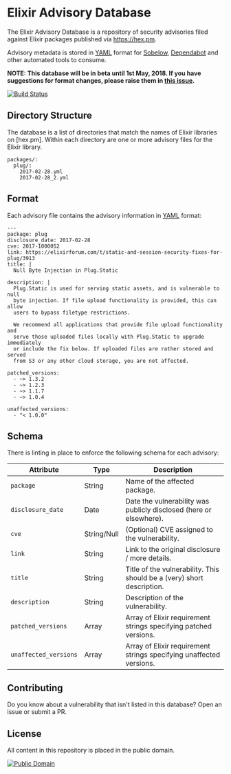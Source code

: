 # Elixir Advisory Database

The Elixir Advisory Database is a repository of security advisories filed
against Elixir packages published via https://hex.pm.

Advisory metadata is stored in [YAML] format for [Sobelow], [Dependabot] and
other automated tools to consume.

**NOTE: This database will be in beta until 1st May, 2018. If you have
suggestions for format changes, please raise them in [this issue][format-issue].**

[![Build Status](https://travis-ci.org/dependabot/elixir-security-advisories.svg?branch=master)](https://travis-ci.org/dependabot/elixir-security-advisories)

## Directory Structure

The database is a list of directories that match the names of Elixir libraries
on [hex.pm]. Within each directory are one or more advisory files for the Elixir
library.

    packages/:
      plug/:
        2017-02-28.yml
        2017-02-28_2.yml

## Format

Each advisory file contains the advisory information in [YAML] format:

    ---
    package: plug
    disclosure_date: 2017-02-28
    cve: 2017-1000052
    link: https://elixirforum.com/t/static-and-session-security-fixes-for-plug/3913
    title: |
      Null Byte Injection in Plug.Static

    description: |
      Plug.Static is used for serving static assets, and is vulnerable to null
      byte injection. If file upload functionality is provided, this can allow
      users to bypass filetype restrictions.

      We recommend all applications that provide file upload functionality and
      serve those uploaded files locally with Plug.Static to upgrade immediately
      or include the fix below. If uploaded files are rather stored and served
      from S3 or any other cloud storage, you are not affected.

    patched_versions:
      - ~> 1.3.2
      - ~> 1.2.3
      - ~> 1.1.7
      - ~> 1.0.4

    unaffected_versions:
      - "< 1.0.0"

## Schema

There is linting in place to enforce the following schema for each advisory:

| Attribute             | Type        | Description                                                            |
|-----------------------|-------------|------------------------------------------------------------------------|
| `package`             | String      | Name of the affected package.                                          |
| `disclosure_date`     | Date        | Date the vulnerability was publicly disclosed (here or elsewhere).     |
| `cve`                 | String/Null | (Optional) CVE assigned to the vulnerability.                          |
| `link`                | String      | Link to the original disclosure / more details.                        |
| `title`               | String      | Title of the vulnerability. This should be a (very) short description. |
| `description`         | String      | Description of the vulnerability.                                      |
| `patched_versions`    | Array       | Array of Elixir requirement strings specifying patched versions.       |
| `unaffected_versions` | Array       | Array of Elixir requirement strings specifying unaffected versions.    |

## Contributing

Do you know about a vulnerability that isn't listed in this database? Open an
issue or submit a PR.

## License

All content in this repository is placed in the public domain.

[![Public Domain](http://i.creativecommons.org/p/zero/1.0/88x31.png)](https://github.com/RustSec/advisory-db/blob/master/LICENSE.txt)

[YAML]: http://yaml.org/
[Sobelow]: https://github.com/nccgroup/sobelow
[Dependabot]: https://dependabot.com
[format-issue]: https://github.com/dependabot/elixir-security-advisories/issues/1
